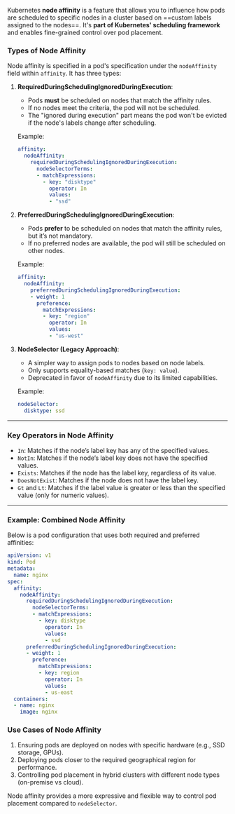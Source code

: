 
Kubernetes **node affinity** is a feature that allows you to influence how pods are scheduled to specific nodes in a cluster based on ==custom labels assigned to the nodes==. It's **part of Kubernetes' scheduling framework** and enables fine-grained control over pod placement.

### Types of Node Affinity

Node affinity is specified in a pod's specification under the `nodeAffinity` field within `affinity`. It has three types:

1. **RequiredDuringSchedulingIgnoredDuringExecution**:

    - Pods **must** be scheduled on nodes that match the affinity rules.
    - If no nodes meet the criteria, the pod will not be scheduled.
    - The "ignored during execution" part means the pod won't be evicted if the node's labels change after scheduling.

    Example:

    ```yaml
    affinity:
      nodeAffinity:
        requiredDuringSchedulingIgnoredDuringExecution:
          nodeSelectorTerms:
          - matchExpressions:
            - key: "disktype"
              operator: In
              values:
              - "ssd"
    ```

1. **PreferredDuringSchedulingIgnoredDuringExecution**:

    - Pods **prefer** to be scheduled on nodes that match the affinity rules, but it’s not mandatory.
    - If no preferred nodes are available, the pod will still be scheduled on other nodes.
    
    Example:

    ```yaml
    affinity:
      nodeAffinity:
        preferredDuringSchedulingIgnoredDuringExecution:
        - weight: 1
          preference:
            matchExpressions:
            - key: "region"
              operator: In
              values:
              - "us-west"
    ```
    
3. **NodeSelector (Legacy Approach)**:
    
    - A simpler way to assign pods to nodes based on node labels.
    - Only supports equality-based matches (`key: value`).
    - Deprecated in favor of `nodeAffinity` due to its limited capabilities.
    
    Example:
    
    ```yaml
    nodeSelector:
      disktype: ssd
    ```
    

---

### Key Operators in Node Affinity

- `In`: Matches if the node’s label key has any of the specified values.
- `NotIn`: Matches if the node’s label key does not have the specified values.
- `Exists`: Matches if the node has the label key, regardless of its value.
- `DoesNotExist`: Matches if the node does not have the label key.
- `Gt` and `Lt`: Matches if the label value is greater or less than the specified value (only for numeric values).

---

### Example: Combined Node Affinity

Below is a pod configuration that uses both required and preferred affinities:

```yaml
apiVersion: v1
kind: Pod
metadata:
  name: nginx
spec:
  affinity:
    nodeAffinity:
      requiredDuringSchedulingIgnoredDuringExecution:
        nodeSelectorTerms:
        - matchExpressions:
          - key: disktype
            operator: In
            values:
            - ssd
      preferredDuringSchedulingIgnoredDuringExecution:
      - weight: 1
        preference:
          matchExpressions:
          - key: region
            operator: In
            values:
            - us-east
  containers:
  - name: nginx
    image: nginx
```

### Use Cases of Node Affinity

1. Ensuring pods are deployed on nodes with specific hardware (e.g., SSD storage, GPUs).
2. Deploying pods closer to the required geographical region for performance.
3. Controlling pod placement in hybrid clusters with different node types (on-premise vs cloud).

Node affinity provides a more expressive and flexible way to control pod placement compared to `nodeSelector`.